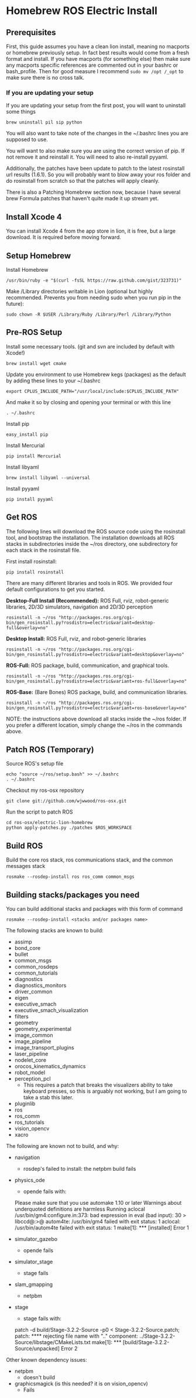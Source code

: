 # Homebrew ROS Electric Install

## Prerequisites

First, this guide assumes you have a clean lion install, meaning no macports or homebrew previously setup.  In fact best results would come from a fresh format and install.  If you have macports (for something else) then make sure any macports specific references are commented out in your bashrc or bash_profile.  Then for good measure I recommend `sudo mv /opt /_opt` to make sure there is no cross talk.

### If you are updating your setup

If you are updating your setup from the first post, you will want to uninstall some things

    brew uninstall pil sip python

You will also want to take note of the changes in the ~/.bashrc lines you are supposed to use.

You will want to also make sure you are using the correct version of pip.  If not remove it and reinstall it.  You will need to also re-install pyyaml.

Additionally, the patches have been update to patch to the latest rosinstall url results (1.6.1).  So you will probably want to blow away your ros folder and do rosinstall from scratch so that the patches will apply cleanly.

There is also a Patching Homebrew section now, because I have several brew Formula patches that haven't quite made it up stream yet.

## Install Xcode 4

You can install Xcode 4 from the app store in lion, it is free, but a large download.  It is required before moving forward.

## Setup Homebrew

Install Homebrew

    /usr/bin/ruby -e "$(curl -fsSL https://raw.github.com/gist/323731)"

Make /Library directories writable in Lion (optional but highly recommended. Prevents you from needing sudo when you run pip in the future):

    sudo chown -R $USER /Library/Ruby /Library/Perl /Library/Python

## Pre-ROS Setup

Install some necessary tools. (git and svn are included by default with Xcode!)

    brew install wget cmake

Update you environment to use Homebrew kegs (packages) as the default by adding these lines to your ~/.bashrc

    export CPLUS_INCLUDE_PATH="/usr/local/include:$CPLUS_INCLUDE_PATH"

And make it so by closing and opening your terminal or with this line

    . ~/.bashrc

Install pip

    easy_install pip

Install Mercurial

    pip install Mercurial

Install libyaml

    brew install libyaml --universal

Install pyyaml

    pip install pyyaml

## Get ROS

The following lines will download the ROS source code using the rosinstall tool, and bootstrap the installation. The installation downloads all ROS stacks in subdirectories inside the ~/ros directory, one subdirectory for each stack in the rosinstall file.

First install rosinstall:

    pip install rosinstall

There are many different libraries and tools in ROS. We provided four default configurations to get you started.

**Desktop-Full Install (Recommended):** ROS Full, rviz, robot-generic libraries, 2D/3D simulators, navigation and 2D/3D perception

    rosinstall -n ~/ros "http://packages.ros.org/cgi-bin/gen_rosinstall.py?rosdistro=electric&variant=desktop-full&overlay=no"

**Desktop Install:** ROS Full, rviz, and robot-generic libraries

    rosinstall -n ~/ros "http://packages.ros.org/cgi-bin/gen_rosinstall.py?rosdistro=electric&variant=desktop&overlay=no"

**ROS-Full:** ROS package, build, communication, and graphical tools.

    rosinstall -n ~/ros "http://packages.ros.org/cgi-bin/gen_rosinstall.py?rosdistro=electric&variant=ros-full&overlay=no"

**ROS-Base:** (Bare Bones) ROS package, build, and communication libraries.

    rosinstall -n ~/ros "http://packages.ros.org/cgi-bin/gen_rosinstall.py?rosdistro=electric&variant=ros-base&overlay=no"

NOTE: the instructions above download all stacks inside the ~/ros folder. If you prefer a different location, simply change the ~/ros in the commands above.

## Patch ROS (Temporary)

Source ROS's setup file

    echo "source ~/ros/setup.bash" >> ~/.bashrc
    . ~/.bashrc

Checkout my ros-osx repository

    git clone git://github.com/wjwwood/ros-osx.git

Run the script to patch ROS

    cd ros-osx/electric-lion-homebrew
    python apply-patches.py ./patches $ROS_WORKSPACE

## Build ROS

Build the core ros stack, ros communications stack, and the common messages stack

    rosmake --rosdep-install ros ros_comm common_msgs

## Building stacks/packages you need

You can build additional stacks and packages with this form of command

    rosmake --rosdep-install <stacks and/or packages name>

The following stacks are known to build:

* assimp
* bond_core
* bullet
* common_msgs
* common_rosdeps
* common_tutorials
* diagnostics
* diagnostics_monitors
* driver_common
* eigen
* executive_smach
* executive\_smach_visualization
* filters
* geometry
* geometry_experimental
* image_common
* image_pipeline
* image\_transport_plugins
* laser_pipeline
* nodelet_core
* orocos\_kinematics_dynamics
* robot_model
* perception_pcl
    * This requires a patch that breaks the visualizers ability to take keyboard presses, so this is arguably not working, but I am going to take a stab this later.
* pluginlib
* ros
* ros_comm
* ros_tutorials
* vision_opencv
* xacro

The following are known not to build, and why:

* navigation
    * rosdep's failed to install: the netpbm build fails
* physics_ode
    * opende fails with:

    Please make sure that you use automake 1.10 or later
    Warnings about underquoted definitions are harmless
    Running aclocal
    /usr/bin/gm4:configure.in:373: bad expression in eval (bad input): 30 > libccd@:>@ 
    autom4te: /usr/bin/gm4 failed with exit status: 1
    aclocal: /usr/bin/autom4te failed with exit status: 1
    make[1]: *** [installed] Error 1

* simulator_gazebo
    * opende fails
* simulator_stage
    * stage fails
* slam_gmapping
    * netpbm
* stage
    * stage fails with:

    patch -d build/Stage-3.2.2-Source -p0 < Stage-3.2.2-Source.patch;
    patch: **** rejecting file name with ".." component: ../Stage-3.2.2-Source/libstage/CMakeLists.txt
    make[1]: *** [build/Stage-3.2.2-Source/unpacked] Error 2

Other known dependency issues:

* netpbm
    * doesn't build
* graphicsmagick  (is this needed?  it is on vision_opencv)
    * Fails

